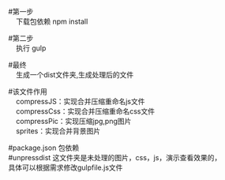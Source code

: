 
#第一步<br>
    &nbsp;&nbsp;&nbsp;&nbsp;下载包依赖   npm install<br>

#第二步<br>
    &nbsp;&nbsp;&nbsp;&nbsp;执行  gulp<br>

#最终<br>
    &nbsp;&nbsp;&nbsp;&nbsp;生成一个dist文件夹,生成处理后的文件<br>


#该文件作用<br>
    &nbsp;&nbsp;&nbsp;&nbsp;compressJS：实现合并压缩重命名js文件    <br>
    &nbsp;&nbsp;&nbsp;&nbsp;compressCss：实现合并压缩重命名css文件  <br>
    &nbsp;&nbsp;&nbsp;&nbsp;compressPic：实现压缩jpg,png图片 <br>
    &nbsp;&nbsp;&nbsp;&nbsp;sprites：实现合并背景图片<br>



#package.json 包依赖<br>
#unpressdist 这文件夹是未处理的图片，css，js，演示查看效果的，
<br>具体可以根据需求修改gulpfile.js文件


